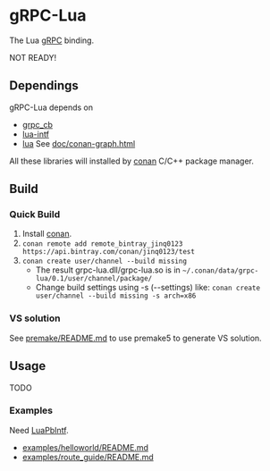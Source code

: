 # gRPC-Lua
The Lua [gRPC](http://www.grpc.io/) binding.

NOT READY!

## Dependings
gRPC-Lua depends on
* [grpc_cb](https://github.com/jinq0123/grpc_cb)
* [lua-intf](https://github.com/SteveKChiu/lua-intf)
* [lua](https://www.lua.org/)
See [doc/conan-graph.html](http://htmlpreview.github.io/?https://github.com/jinq0123/grpc-lua/master/doc/conan-graph.html)

All these libraries will installed by [conan](https://www.conan.io/)
C/C++ package manager.

## Build

### Quick Build
1. Install [conan](http://docs.conan.io/en/latest/installation.html).
1. `conan remote add remote_bintray_jinq0123 https://api.bintray.com/conan/jinq0123/test`
1. `conan create user/channel --build missing`
    * The result grpc-lua.dll/grpc-lua.so is in `~/.conan/data/grpc-lua/0.1/user/channel/package/`
    * Change build settings using -s (--settings) like:
        `conan create user/channel --build missing -s arch=x86`

### VS solution
See [premake/README.md](premake/README.md) to use premake5 to generate VS solution.

## Usage
TODO

### Examples
Need [LuaPbIntf](https://github.com/jinq0123/LuaPbIntf).
* [examples/helloworld/README.md](examples/helloworld/README.md)
* [examples/route_guide/README.md](examples/route_guide/README.md)
